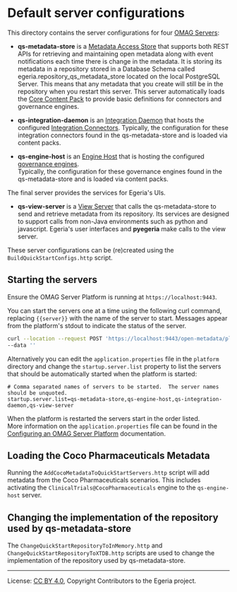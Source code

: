 <!-- SPDX-License-Identifier: CC-BY-4.0 -->
<!-- Copyright Contributors to the Egeria project. -->

# Default server configurations

This directory contains the server configurations for four [OMAG Servers](https://egeria-project.org/concepts/omag-server/):

* **qs-metadata-store** is a [Metadata Access Store](https://egeria-project.org/concepts/metadata-access-store/)
  that supports both REST APIs for retrieving and maintaining open metadata along with
  event notifications each time there is change in the metadata.  It is storing its
  metadata in a repository stored in a Database Schema called egeria.repository_qs_metadata_store located on the local PostgreSQL Server.
  This means that any metadata that you create will still be in the repository when you restart this server.
  This server automatically loads the 
  [Core Content Pack](https://egeria-project.org/content-packs/core-content-pack/overview/) 
  to provide basic definitions for connectors and governance engines.

* **qs-integration-daemon** is an [Integration Daemon](https://egeria-project.org/concepts/integration-daemon/)
  that hosts the configured [Integration Connectors](https://egeria-project.org/concepts/integration-connector/).
  Typically, the configuration for these integration connectors found in the qs-metadata-store and is loaded via content packs.

* **qs-engine-host** is an [Engine Host](https://egeria-project.org/concepts/engine-host/) that is hosting the configured
  [governance engines](https://egeria-project.org/concepts/governance-engine/).  
  Typically, the configuration for these governance engines found in the qs-metadata-store and is loaded via content packs.

The final server provides the services for Egeria's UIs.

* **qs-view-server** is a [View Server](https://egeria-project.org/concepts/view-server/) that calls the 
  qs-metadata-store to send and retrieve metadata from its repository.  Its services are designed to
  support calls from non-Java environments such as python and javascript.
  Egeria's user interfaces and **pyegeria** make calls to the view server.

These server configurations can be (re)created using the `BuildQuickStartConfigs.http` script.

## Starting the servers

Ensure the OMAG Server Platform is running at `https://localhost:9443`.

You can start the servers one at a time using the following curl command,
replacing `{{server}}` with the name of the server to start.  Messages appear from the platform's stdout to indicate the
status of the server.

```bash
curl --location --request POST 'https://localhost:9443/open-metadata/platform-services/users/garygeeke/server-platform/servers/{{server}}/instance' \
--data ''
```
Alternatively you can edit the `application.properties` file in the `platform` directory and change the `startup.server.list` property to list the servers that should be automatically started when the platform is started:
```properties
# Comma separated names of servers to be started.  The server names should be unquoted.
startup.server.list=qs-metadata-store,qs-engine-host,qs-integration-daemon,qs-view-server
```
When the platform is restarted the servers start in the order listed.  
More information on the `application.properties` file can be found in the
[Configuring an OMAG Server Platform](https://egeria-project.org/guides/admin/configuring-the-omag-server-platform/) documentation.


## Loading the Coco Pharmaceuticals Metadata

Running the `AddCocoMetadataToQuickStartServers.http` script will add metadata from the Coco Pharmaceuticals scenarios.  This includes
activating the `ClinicalTrials@CocoPharmaceuticals` engine to the `qs-engine-host` server.

## Changing the implementation of the repository used by qs-metadata-store

The `ChangeQuickStartRepositoryToInMemory.http` and `ChangeQuickStartRepositoryToXTDB.http` scripts are used 
to change the implementation of the repository used by qs-metadata-store.



----
License: [CC BY 4.0](https://creativecommons.org/licenses/by/4.0/),
Copyright Contributors to the Egeria project.